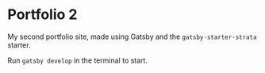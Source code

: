 # Portfolio 2

My second portfolio site, made using Gatsby and the `gatsby-starter-strata` starter.

Run `gatsby develop` in the terminal to start.
